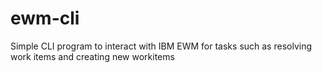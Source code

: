 # ewm-cli
Simple CLI program to interact with IBM EWM for tasks such as resolving work items and creating new workitems
